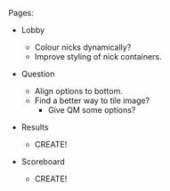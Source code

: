 Pages:
- Lobby
    - Colour nicks dynamically?
    - Improve styling of nick containers.

- Question
    - Align options to bottom.
    - Find a better way to tile image?
        - Give QM some options?

- Results
    - CREATE!

- Scoreboard
    - CREATE!